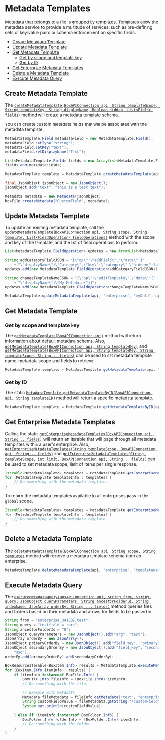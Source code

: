 Metadata Templates
==================

Metadata that belongs to a file is grouped by templates. Templates allow the metadata service to provide a multitude of services, such as pre-defining sets of key:value pairs or schema enforcement on specific fields. 

<!-- START doctoc generated TOC please keep comment here to allow auto update -->
<!-- DON'T EDIT THIS SECTION, INSTEAD RE-RUN doctoc TO UPDATE -->


- [Create Metadata Template](#create-metadata-template)
- [Update Metadata Template](#update-metadata-template)
- [Get Metadata Template](#get-metadata-template)
  - [Get by scope and template key](#get-by-scope-and-template-key)
  - [Get by ID](#get-by-id)
- [Get Enterprise Metadata Templates](#get-enterprise-metadata-templates)
- [Delete a Metadata Template](#delete-a-metadata-template)
- [Execute Metadata Query](#execute-metadata-query)

<!-- END doctoc generated TOC please keep comment here to allow auto update -->

Create Metadata Template
------------------------

The [`createMetadataTemplate(BoxAPIConnection api, String templateScope, String templateKey, String displayName, Boolean hidden, List<Field> fields)`][create-metadata-template]
method will create a metadata template schema.

You can create custom metadata fields that will be associated with the metadata template.

<!-- sample post_metadata_templates_schema -->
```java
MetadataTemplate.Field metadataField = new MetadataTemplate.Field();
metadataField.setType("string");
metadataField.setKey("text");
metadataField.setDisplayName("Text");

List<MetadataTemplate.Field> fields = new ArrayList<MetadataTemplate.Field>();
fields.add(metadataField);

MetadataTemplate template = MetadataTemplate.createMetadataTemplate(api, "enterprise", "CustomField", "Custom Field", false, fields);

final JsonObject jsonObject = new JsonObject();
jsonObject.add("text", "This is a test text");

Metadata metadata = new Metadata(jsonObject);
boxFile.createMetadata("CustomField", metadata);
```

[create-metadata-template]: http://opensource.box.com/box-java-sdk/javadoc/com/box/sdk/MetadataTemplate.html#createMetadataTemplate-com.box.sdk.BoxAPIConnection-java.lang.String-java.lang.String-java.lang.String-boolean-java.util.List-

Update Metadata Template
------------------------

To update an existing metadata template, call the
[`updateMetadataTemplate(BoxAPIConnection api, String scope, String template, List<FieldOperation> fieldOperations)`][update-metadata-template]
method with the scope and key of the template, and the list of field operations to perform:

<!-- sample put_metadata_templates_id_id_schema -->
```java
List<MetadataTemplate.FieldOperation> updates = new ArrayList<MetadataTemplate.FieldOperation>();

String addCategoryFieldJSON = "{\"op\":\"addField\","\"data\":{"
    + "\"displayName\":\"Category\",\"key\":\"category\",\"hidden\":false,\"type\":\"string\"}}";
updates.add(new MetadataTemplate.FieldOperation(addCategoryFieldJSON));

String changeTemplateNameJSON = "{\"op\":\"editTemplate\",\"data\":{"
    + "\"displayName\":\"My Metadata\"}}";
updates.add(new MetadataTemplate.FieldOperation(changeTemplateNameJSON));

MetadataTemplate.updateMetadataTemplate(api, "enterprise", "myData", updates);
```

[update-metadata-template]: http://opensource.box.com/box-java-sdk/javadoc/com/box/sdk/MetadataTemplate.html#updateMetadataTemplate-com.box.sdk.BoxAPIConnection-java.lang.String-java.lang.String-java.util.List-

Get Metadata Template
---------------------

### Get by scope and template key

The [`getMetadataTemplate(BoxAPIConnection api)`][get-metadata-template-1]
method will return information about default metadata schema.  Also,
[`getMetadataTemplate(BoxAPIConnection api, String templateKey)`][get-metadata-template-2] and
[`getMetadataTemplate(BoxAPIConnection api, String templateKey, String templateScope, String... fields)`][get-metadata-template-3]
can be used to set metadata template name, metadata scope and fields to retrieve.

<!-- sample get_metadata_templates_id_id_schema -->
```java
MetadataTemplate template = MetadataTemplate.getMetadataTemplate(api, "templateName");
```

[get-metadata-template-1]: http://opensource.box.com/box-java-sdk/javadoc/com/box/sdk/MetadataTemplate.html#getMetadataTemplate-com.box.sdk.BoxAPIConnection-
[get-metadata-template-2]: http://opensource.box.com/box-java-sdk/javadoc/com/box/sdk/MetadataTemplate.html#getMetadataTemplate-com.box.sdk.BoxAPIConnection-java.lang.String-
[get-metadata-template-3]: http://opensource.box.com/box-java-sdk/javadoc/com/box/sdk/MetadataTemplate.html#getMetadataTemplate-com.box.sdk.BoxAPIConnection-java.lang.String-java.lang.String-java.lang.String...-

### Get by ID

The static [`MetadataTemplate.getMetadataTemplateByID(BoxAPIConnection api, String templateID)`][get-template-by-id]
method will return a specific metadata template.

<!-- sample get_metadata_templates_id -->
```java
MetadataTemplate template = MetadataTemplate.getMetadataTemplateByID(api, "37c0204b-3fe1-4a32-b9da-f28e88f4c4c6");
```

[get-template-by-id]: http://opensource.box.com/box-java-sdk/javadoc/com/box/sdk/MetadataTemplate.html#getMetadataTemplateByID-com.box.sdk.BoxAPIConnection-java.lang.String-

Get Enterprise Metadata Templates
---------------------------------

Calling the static
[`getEnterpriseMetadataTemplates(BoxAPIConnection api, String... fields)`][get-enterprise-metadata-1]
will return an iterable that will page through all metadata templates within a user's enterprise.
Also, [`getEnterpriseMetadataTemplates(String templateScope, BoxAPIConnection api, String... fields)`][get-enterprise-metadata-2] and
[`getEnterpriseMetadataTemplates(String templateScope, int limit, BoxAPIConnection api, String... fields)`][get-enterprise-metadata-3]
can be used to set metadata scope, limit of items per single response.

<!-- sample get_metadata_templates_enterprise -->
```java
Iterable<MetadataTemplate> templates = MetadataTemplate.getEnterpriseMetadataTemplates(api);
for (MetadataTemplate templateInfo : templates) {
    // Do something with the metadata template.
}
```

To return the metadata templates available to all enterprises pass in the
`global` scope.

<!-- sample get_metadata_templates_global -->
```java
Iterable<MetadataTemplate> templates = MetadataTemplate.getEnterpriseMetadataTemplates('global', api);
for (MetadataTemplate templateInfo : templates) {
    // Do something with the metadata template.
}
```

[get-enterprise-metadata-1]: http://opensource.box.com/box-java-sdk/javadoc/com/box/sdk/MetadataTemplate.html#getEnterpriseMetadataTemplates-com.box.sdk.BoxAPIConnection-java.lang.String...-
[get-enterprise-metadata-2]: http://opensource.box.com/box-java-sdk/javadoc/com/box/sdk/MetadataTemplate.html#getEnterpriseMetadataTemplates-java.lang.String-com.box.sdk.BoxAPIConnection-java.lang.String...-
[get-enterprise-metadata-3]: http://opensource.box.com/box-java-sdk/javadoc/com/box/sdk/MetadataTemplate.html#getEnterpriseMetadataTemplates-java.lang.String-int-com.box.sdk.BoxAPIConnection-java.lang.String...-

Delete a Metadata Template
--------------------------

The [`deleteMetadataTemplate(BoxAPIConnection api, String scope, String template)`][delete-metadata-template]
method will remove a metadata template schema from an enterprise.

<!-- sample delete_metadata_templates_id_id_schema -->
```java
MetadataTemplate.deleteMetadataTemplate(api, "enterprise", "templateName");
```

[delete-metadata-template]: http://opensource.box.com/box-java-sdk/javadoc/com/box/sdk/MetadataTemplate.html#deleteMetadataTemplate-com.box.sdk.BoxAPIConnection-java.lang.String-java.lang.String-

Execute Metadata Query
--------------------------

The [`executeMetadataQuery(BoxAPIConnection api, String from, String query, JsonObject queryParameters, String ancestorFolderId, String indexName, JsonArray orderBy, String ... fields)`][execute-metadata-query-with-fields] method queries files and folders based on their metadata and allows for fields to be passed in.

```java
String from = "enterprise_341532.test";
String query = "testfield = :arg";
String ancestorFolderId = "0";
JsonObject queryParameters = new JsonObject().add("arg", "test");
JsonArray orderBy = new JsonArray();
JsonObject primaryOrderBy = new JsonObject().add("field_key", "primarySortKey").add("direction", "asc");
JsonObject secondaryOrderBy = new JsonObject().add("field_key", "secondarySortKey").add("direction",
    "asc");
orderBy.add(primaryOrderBy).add(secondaryOrderBy);

BoxResourceIterable<BoxItem.Info> results = MetadataTemplate.executeMetadataQuery(api, from, query, queryParameters, ancestorFolderId, null, orderBy, "id", "name", "metadata.enterprise_341532.test");
for (BoxItem.Info itemInfo : results) {
    if (itemInfo instanceof BoxFile.Info) {
        BoxFile.Info fileInfo = (BoxFile.Info) itemInfo;
        // Do something with the file.

        // Example with metadata
        Metadata fileMetadata = fileInfo.getMetadata("test", "enterprise_341532");
        String customFieldValue = fileMetadata.getString("/customField");
        System.out.println(customFieldValue);

    } else if (itemInfo instanceof BoxFolder.Info) {
        BoxFolder.Info folderInfo = (BoxFolder.Info) itemInfo;
        // Do something with the folder.
    }
}
```

[execute-metadata-query]: http://opensource.box.com/box-java-sdk/javadoc/com/box/sdk/MetadataTemplate.html#executeMetadataQuery-com.box.sdk.BoxAPIConnection-java.lang.String-java.lang.String-com.eclipsesource.json.JsonObject-java.lang.String-java.lang.String-com.eclipsesource.json.JsonArray-
[execute-metadata-query-with-fields]: http://opensource.box.com/box-java-sdk/javadoc/com/box/sdk/MetadataTemplate.html
